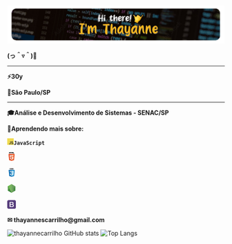 <img src="thay_git2.png">
<div align "center">
<b>
  
(っ＾▿＾)💨 
  
---
<p>⚡30y</p>
<p>📍São Paulo/SP</p> <hr>
<p>🎓Análise e Desenvolvimento de Sistemas - SENAC/SP</p>
<p>🌱Aprendendo mais sobre:</p>

<p><code><img height="15" src="https://raw.githubusercontent.com/github/explore/80688e429a7d4ef2fca1e82350fe8e3517d3494d/topics/javascript/javascript.png" alt="Javascript">JavaScript</code>

<code><img height="20" src="https://raw.githubusercontent.com/github/explore/80688e429a7d4ef2fca1e82350fe8e3517d3494d/topics/html/html.png" alt="HTML5"></code>

<code><img height="20" src="https://raw.githubusercontent.com/github/explore/80688e429a7d4ef2fca1e82350fe8e3517d3494d/topics/css/css.png" alt="CSS"></code></p>

<p><code><img height="20" src="https://raw.githubusercontent.com/github/explore/80688e429a7d4ef2fca1e82350fe8e3517d3494d/topics/nodejs/nodejs.png" alt="Nodejs"/></code>
  
<code><img height="20" src="https://raw.githubusercontent.com/github/explore/80688e429a7d4ef2fca1e82350fe8e3517d3494d/topics/bootstrap/bootstrap.png" alt="bootstrap"/></code></p>

<p>✉ thayannescarrilho@gmail.com</p> </b> 
</div>

![thayannecarrilho GitHub stats](https://github-readme-stats.vercel.app/api?username=thayannecarrilho&show_icons=true&theme=tokyonight)   ![Top Langs](https://github-readme-stats.vercel.app/api/top-langs/?username=thayannecarrilho&theme=tokyonight)


